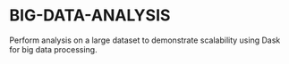 # BIG-DATA-ANALYSIS
Perform analysis on a large dataset to demonstrate scalability using Dask for big data processing.
